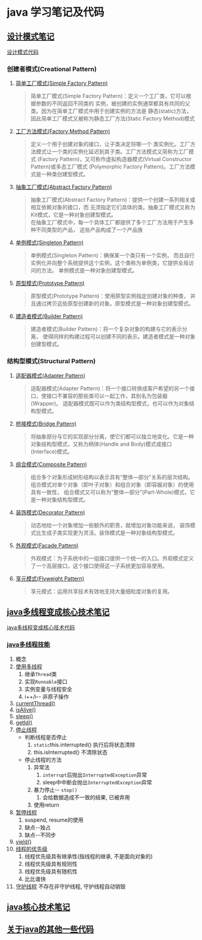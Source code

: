 # java 学习笔记及代码

## [设计模式笔记](src/designpattern/README.MD)

[设计模式代码](src/designpattern)

### 创建者模式(Creational Pattern)

1. [简单工厂模式(Simple Factory Pattern)](src/designpattern/creational_pattern/simple_factory_pattern/README.md)
    > 简单工厂模式(Simple Factory Pattern)：定义一个工厂类，它可以根据参数的不同返回不同类的
      实例，被创建的实例通常都具有共同的父类。因为在简单工厂模式中用于创建实例的方法是
      静态(static)方法，因此简单工厂模式又被称为静态工厂方法(Static Factory Method)模式
2. [工厂方法模式(Factory Method Pattern)](src/designpattern/creational_pattern/factory_method_pattern/README.md)
    > 定义一个用于创建对象的接口，让子类决定将哪一个
      类实例化。工厂方法模式让一个类的实例化延迟到其子类。工厂方法模式又简称为工厂模式
      (Factory Pattern)，又可称作虚拟构造器模式(Virtual Constructor Pattern)或多态工厂模式
      (Polymorphic Factory Pattern)。工厂方法模式是一种类创建型模式。
3. [抽象工厂模式(Abstract Factory Pattern)](src/designpattern/creational_pattern/abstract_factory_pattern/README.md)
    > 抽象工厂模式(Abstract Factory Pattern)：提供一个创建一系列相关或相互依赖对象的接口，而
      无须指定它们具体的类。抽象工厂模式又称为Kit模式，它是一种对象创建型模式。<br>
      在抽象工厂模式中，每一个具体工厂都提供了多个工厂方法用于产生多种不同类型的产品，
      这些产品构成了一个产品族
4. [单例模式(Singleton Pattern)](src/designpattern/creational_pattern/singleton_pattern/README.md)
    > 单例模式(Singleton Pattern)：确保某一个类只有一个实例，
     而且自行实例化并向整个系统提供这个实例，这个类称为单例类，它提供全局访问的方法。
     单例模式是一种对象创建型模式。
5. [原型模式(Prototype Pattern)](src/designpattern/creational_pattern/prototype_pattern/README.md)
    > 原型模式(Prototype Pattern)：使用原型实例指定创建对象的种类，
     并且通过拷贝这些原型创建新的对象。原型模式是一种对象创建型模式。
6. [建造者模式(Builder Pattern)](src/designpattern/creational_pattern/builder_pattern/README.md)
    > 建造者模式(Builder Pattern)：将一个复杂对象的构建与它的表示分离，
      使得同样的构建过程可以创建不同的表示。建造者模式是一种对象创建型模式。

### 结构型模式(Structural Pattern)
1. [适配器模式(Adapter Pattern)](src/designpattern/structural_pattern/adapter/README.md)
    > 适配器模式(Adapter Pattern)：将一个接口转换成客户希望的另一个接口，使接口不兼容的那些类可以一起工作，其别名为包装器(Wrapper)。
    适配器模式既可以作为类结构型模式，也可以作为对象结构型模式。
2. [桥接模式(Bridge Pattern)](src/designpattern/structural_pattern/bridge/README.md)
    > 将抽象部分与它的实现部分分离，使它们都可以独立地变化。它是一种对象结构型模式，又称为柄体(Handle and Body)模式或接口(Interface)模式。
3. [组合模式(Composite Pattern)](src/designpattern/structural_pattern/composite/README.md)
    > 组合多个对象形成树形结构以表示具有“整体—部分”关系的层次结构。
    组合模式对单个对象（即叶子对象）和组合对象（即容器对象）的使用具有一致性，
    组合模式又可以称为“整体—部分”(Part-Whole)模式，它是一种对象结构型模式。
4. [装饰模式(Decorator Pattern)](src/designpattern/structural_pattern/decorator/README.md)
    > 动态地给一个对象增加一些额外的职责，就增加对象功能来说，
      装饰模式比生成子类实现更为灵活。装饰模式是一种对象结构型模式。
5. [外观模式(Facade Pattern)](src/designpattern/structural_pattern/facade/README.md)
    > 外观模式：为子系统中的一组接口提供一个统一的入口。外观模式定义了一个高层接口，这个接口使得这一子系统更加容易使用。
6. [享元模式(Flyweight Pattern)](src/designpattern/structural_pattern/flyweight/README.md)
    > 享元模式：运用共享技术有效地支持大量细粒度对象的复用。

## [java多线程变成核心技术笔记](src/java_multi_thread_programming/README.md)

[java多线程变成核心技术代码](src/java_multi_thread_programming)

### [java多线程技能](src\java_multi_thread_programming\c1)

1. 概念
2. [使用多线程](src\java_multi_thread_programming\c1\s2)
    1. 继承`Thread`类
    2. 实现`Runnable`接口
    3. 实例变量与线程安全
    4. i++/i-- 非原子操作
3. [currentThread()](src\java_multi_thread_programming\c1\s3)
4. [isAlive()](src\java_multi_thread_programming\c1\s4)
5. [sleep()](src\java_multi_thread_programming\c1\s5)
6. [getId()](src\java_multi_thread_programming\c1\s6)
7. [停止线程](src\java_multi_thread_programming\c1\s7)
    - 判断线程是否停止
        1. `static`this.interrupted() 执行后将状态清除
        2. this.isInterrupted() 不清除状态
    - 停止线程的方法
        1. 异常法
            1. `interrupt`后抛出`InterruptedException`异常
            2. sleep中中断会抛出`InterruptedException`异常
        2. 暴力停止-- `stop()` 
            1. 会给数据造成不一致的结果, 已被弃用
        3. 使用return
8. [暂停线程](src\java_multi_thread_programming\c1\s8)
    1. suspend, resume的使用
    2. 缺点--独占
    3. 缺点--不同步
9. [yield()](src\java_multi_thread_programming\c1\s9)
10. [线程的优先级](src\java_multi_thread_programming\c1\s10)
    1. 线程优先级具有继承性(指线程的继承, 不是面向对象的)
    2. 线程优先级具有规则性
    3. 线程优先级具有随机性
    4. 比比谁快
11. [守护线程](src\java_multi_thread_programming\c1\s11)
    不存在非守护线程, 守护线程自动销毁

## [java核心技术笔记](src/javacore)



## [关于java的其他一些代码](src/java_other)
